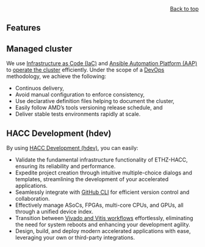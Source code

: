 <div id="readme" class="Box-body readme blob js-code-block-container">
<article class="markdown-body entry-content p-3 p-md-6" itemprop="text">
<p align="right">
<a href="https://github.com/fpgasystems/hacc#--heterogenous-accelerated-compute-cluster">Back to top</a>
</p>

# Features

## Managed cluster
We use [Infrastructure as Code (IaC)](./vocabulary.md#infrastructure-as-code-iac) and [Ansible Automation Platform (AAP)](./vocabulary.md#ansible-automation-platform-aap) to [operate the cluster](../docs/operating-the-cluster.md#operating-the-cluster) efficiently. Under the scope of a [DevOps](./vocabulary.md#devops) methodology, we achieve the following: 

* Continuos delivery,
* Avoid manual configuration to enforce consistency,
* Use declarative definition files helping to document the cluster,
* Easily follow AMD’s tools versioning release schedule, and
* Deliver stable tests environments rapidly at scale.

## HACC Development (hdev)
By using [HACC Development (hdev)](https://github.com/fpgasystems/hdev), you can easily:

* Validate the fundamental infrastructure functionality of ETHZ-HACC, ensuring its reliability and performance.
* Expedite project creation through intuitive multiple-choice dialogs and templates, streamlining the development of your accelerated applications.
* Seamlessly integrate with [GitHub CLI](https://cli.github.com) for efficient version control and collaboration.
* Effectively manage ASoCs, FPGAs, multi-core CPUs, and GPUs, all through a unified device index.
* Transition between [Vivado and Vitis workflows](./vocabulary.md#vivado-and-vitis-workflows) effortlessly, eliminating the need for system reboots and enhancing your development agility.
* Design, build, and deploy modern accelerated applications with ease, leveraging your own or third-party integrations.

<!-- This should be consistent with features on the hdev repository -->